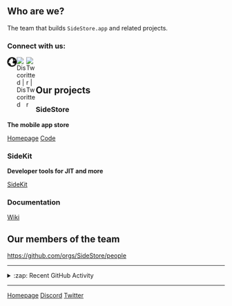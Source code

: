 <!-- 
Docs: How to use GitHub README and actions to auto-generate embedded content.
https://github.com/anuraghazra/github-readme-stats
https://www.youtube.com/watch?v=n6d4KHSKqGk
https://github.com/rahuldkjain/github-profile-readme-generator
 -->

## Who are we?

The team that builds `SideStore.app` and related projects.

### Connect with us:

<!--
[![Website](https://img.shields.io/website?label=sidestore.io&style=for-the-badge&url=https://sidestore.io)](https://sidestore.io)
[![Twitter Follow](https://img.shields.io/twitter/follow/sidestore_io?color=1DA1F2&logo=twitter&style=for-the-badge)](https://twitter.com/intent/follow?original_referer=https%3A%2F%2Fgithub.com%2Fsidestore&screen_name=sidestore)
[![GitHub Followers](https://img.shields.io/github/followers/sidestore?style=for-the-badge)]()
[![GitHub Sponsors](https://img.shields.io/github/sponsors/sidestore?style=for-the-badge
)]() 
-->

[<img align="left" alt="sidestore.io" width="22px" src="https://raw.githubusercontent.com/iconic/open-iconic/master/svg/globe.svg" />][website]
[<img align="left" alt="Discord | Discord" width="22px" src="https://cdn.jsdelivr.net/npm/simple-icons@v3/icons/discord.svg" />][discord]
[<img align="left" alt="Twitter | Twitter" width="22px" src="https://cdn.jsdelivr.net/npm/simple-icons@v3/icons/twitter.svg" />][twitter]

<br />
<br />

## Our projects

### SideStore

__The mobile app store__

[Homepage][website]
[Code][git.sidestore]

### SideKit

__Developer tools for JIT and more__

[SideKit][git.sidekit]

### Documentation

[Wiki][wiki]

## Our members of the team

https://github.com/orgs/SideStore/people

---

<details>
  <summary>:zap: Recent GitHub Activity</summary>

<!--START_SECTION:activity-->
1. 🎉 Merged PR [#130](https://github.com/SideStore/SideStore-Docs/pull/130) in [SideStore/SideStore-Docs](https://github.com/SideStore/SideStore-Docs)
2. 💪 Opened PR [#136](https://github.com/SideStore/SideStore-Docs/pull/136) in [SideStore/SideStore-Docs](https://github.com/SideStore/SideStore-Docs)
3. 🎉 Merged PR [#70](https://github.com/SideStore/sidestore.github.io/pull/70) in [SideStore/sidestore.github.io](https://github.com/SideStore/sidestore.github.io)
4. 🗣 Commented on [#11](https://github.com/SideStore/StosVPN/issues/11) in [SideStore/StosVPN](https://github.com/SideStore/StosVPN)
5. 🗣 Commented on [#71](https://github.com/SideStore/sidestore.github.io/issues/71) in [SideStore/sidestore.github.io](https://github.com/SideStore/sidestore.github.io)
6. ❗️ Closed issue [#71](https://github.com/SideStore/sidestore.github.io/issues/71) in [SideStore/sidestore.github.io](https://github.com/SideStore/sidestore.github.io)
7. ❗️ Opened issue [#71](https://github.com/SideStore/sidestore.github.io/issues/71) in [SideStore/sidestore.github.io](https://github.com/SideStore/sidestore.github.io)
8. 🗣 Commented on [#16](https://github.com/SideStore/StosVPN/issues/16) in [SideStore/StosVPN](https://github.com/SideStore/StosVPN)
9. ❗️ Opened issue [#16](https://github.com/SideStore/StosVPN/issues/16) in [SideStore/StosVPN](https://github.com/SideStore/StosVPN)
10. 🗣 Commented on [#996](https://github.com/SideStore/SideStore/issues/996) in [SideStore/SideStore](https://github.com/SideStore/SideStore)
11. 🗣 Commented on [#968](https://github.com/SideStore/SideStore/issues/968) in [SideStore/SideStore](https://github.com/SideStore/SideStore)
12. 🗣 Commented on [#11](https://github.com/SideStore/StosVPN/issues/11) in [SideStore/StosVPN](https://github.com/SideStore/StosVPN)
13. 💪 Opened PR [#70](https://github.com/SideStore/sidestore.github.io/pull/70) in [SideStore/sidestore.github.io](https://github.com/SideStore/sidestore.github.io)
14. ❌ Closed PR [#69](https://github.com/SideStore/sidestore.github.io/pull/69) in [SideStore/sidestore.github.io](https://github.com/SideStore/sidestore.github.io)
15. 🗣 Commented on [#135](https://github.com/SideStore/SideStore-Docs/issues/135) in [SideStore/SideStore-Docs](https://github.com/SideStore/SideStore-Docs)
16. 🗣 Commented on [#135](https://github.com/SideStore/SideStore-Docs/issues/135) in [SideStore/SideStore-Docs](https://github.com/SideStore/SideStore-Docs)
17. 💪 Opened PR [#135](https://github.com/SideStore/SideStore-Docs/pull/135) in [SideStore/SideStore-Docs](https://github.com/SideStore/SideStore-Docs)
18. 🗣 Commented on [#968](https://github.com/SideStore/SideStore/issues/968) in [SideStore/SideStore](https://github.com/SideStore/SideStore)
19. ❗️ Closed issue [#983](https://github.com/SideStore/SideStore/issues/983) in [SideStore/SideStore](https://github.com/SideStore/SideStore)
20. 🗣 Commented on [#131](https://github.com/SideStore/SideStore-Docs/issues/131) in [SideStore/SideStore-Docs](https://github.com/SideStore/SideStore-Docs)
<!--END_SECTION:activity-->

</details>

---

[Homepage][patreon] [Discord][discord] [Twitter][twitter]

<!--
- [Patreon][patreon]
- [OpenCollective][opencollective]
- [YouTube][youtube]
-->

[website]: https://sidestore.io
[wiki]: https://wiki.sidestore.io
[twitter]: https://twitter.com/sidestore_io
[discord]: https://discord.gg/sidestore-949183273383395328
[youtube]: https://youtube.com/TODO
[patreon]: https://www.patreon.com/SideStore
[opencollective]: https://opencollective.com/TODO
[git.sidestore]: https://github.com/SideStore/SideStore/
[git.sidekit]: https://github.com/SideStore/SideKit

